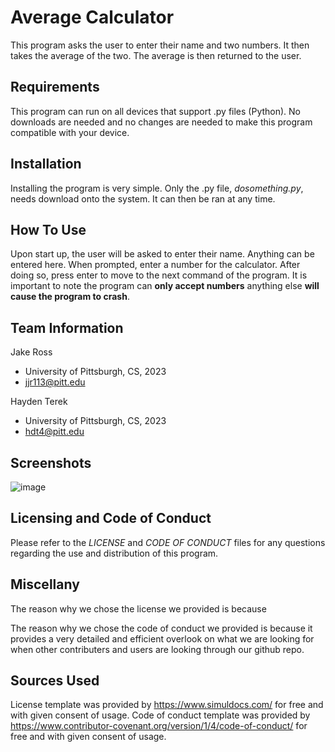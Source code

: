 # Average Calculator

This program asks the user to enter their name and two numbers. It then takes the average of the two. The average is then returned to the user. 

## Requirements

This program can run on all devices that support .py files (Python). No downloads are needed and no changes are needed to make this program compatible with your device.

## Installation

Installing the program is very simple. Only the .py file, *dosomething.py*, needs download onto the system. It can then be ran at any time.

## How To Use

Upon start up, the user will be asked to enter their name. Anything can be entered here. When prompted, enter a number for the calculator. After doing so, press enter to move to the next command of the program. It is important to note the program can **only accept numbers** anything else **will cause the program to crash**.

## Team Information

Jake Ross

* University of Pittsburgh, CS, 2023
* jjr113@pitt.edu

Hayden Terek

* University of Pittsburgh, CS, 2023
* hdt4@pitt.edu

## Screenshots
![image](https://user-images.githubusercontent.com/91906368/138929467-7e088a68-7eff-4dc3-a217-b964dce11d0c.png)

## Licensing and Code of Conduct 

Please refer to the *LICENSE* and *CODE OF CONDUCT* files for any questions regarding the use and distribution of this program.

## Miscellany

The reason why we chose the license we provided is because 

The reason why we chose the code of conduct we provided is because it provides a very detailed and efficient overlook on what we are looking for when other contributers and users are looking through our github repo.

## Sources Used
License template was provided by https://www.simuldocs.com/ for free and with given consent of usage.
Code of conduct template was provided by https://www.contributor-covenant.org/version/1/4/code-of-conduct/ for free and with given consent of usage.
